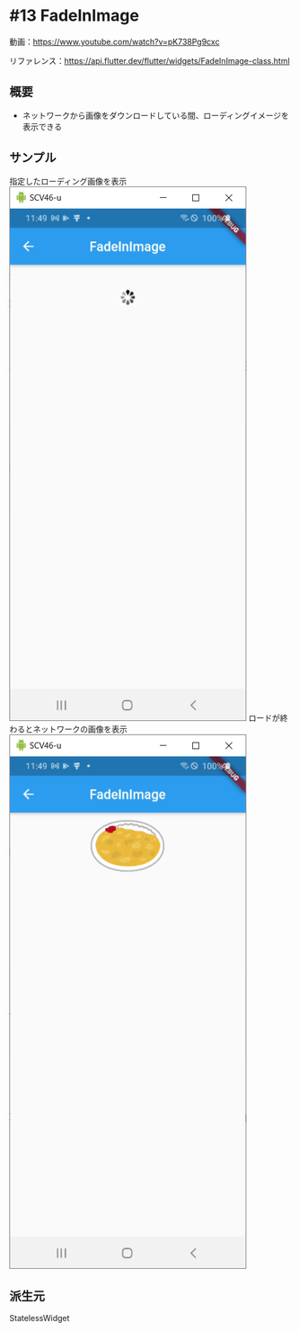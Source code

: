 # #13 FadeInImage

動画：https://www.youtube.com/watch?v=pK738Pg9cxc

リファレンス：https://api.flutter.dev/flutter/widgets/FadeInImage-class.html

## 概要

- ネットワークから画像をダウンロードしている間、ローディングイメージを表示できる

## サンプル

指定したローディング画像を表示
![image-20210726234910054](img/%2313_FadeInImage/image-20210726234910054.png)
ロードが終わるとネットワークの画像を表示
![image-20210726234913607](img/%2313_FadeInImage/image-20210726234913607.png)

## 派生元

StatelessWidget
